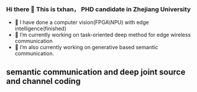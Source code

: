 ### Hi there 👋 This is txhan， PHD candidate in Zhejiang University
- 🌱 I have done a computer vision(FPGA\NPU) with edge intelligence(finished)
- 🔭 I’m currently working on task-oriented deep method for edge wireless communication
- 🔭 I’m also currently working on generative based semantic communication.
## semantic communication and deep joint source and channel coding


<!--
**txhan/txhan** is a ✨ _special_ ✨ repository because its `README.md` (this file) appears on your GitHub profile.

Here are some ideas to get you started:

- 🔭 I’m currently working on ...
- 🌱 I’m currently learning ...
- 👯 I’m looking to collaborate on ...
- 🤔 I’m looking for help with ...
- 💬 Ask me about ...
- 📫 How to reach me: ...
- 😄 Pronouns: ...
- ⚡ Fun fact: ...
-->
